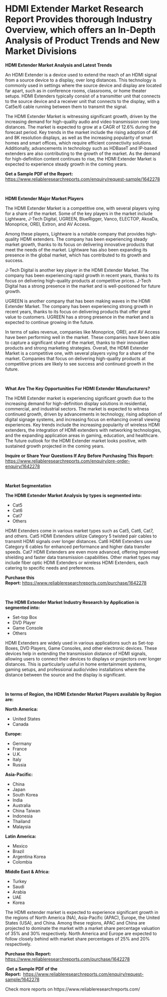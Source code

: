 <p><h1>HDMI Extender Market Research Report Provides thorough Industry Overview, which offers an In-Depth Analysis of Product Trends and New Market Divisions</h1></p><p><strong>HDMI Extender Market Analysis and Latest Trends</strong></p>
<p><p>An HDMI Extender is a device used to extend the reach of an HDMI signal from a source device to a display, over long distances. This technology is commonly used in settings where the source device and display are located far apart, such as in conference rooms, classrooms, or home theater setups. HDMI Extenders typically consist of a transmitter unit that connects to the source device and a receiver unit that connects to the display, with a Cat5e/6 cable running between them to transmit the signal.</p><p>The HDMI Extender Market is witnessing significant growth, driven by the increasing demand for high-quality audio and video transmission over long distances. The market is expected to grow at a CAGR of 12.6% during the forecast period. Key trends in the market include the rising adoption of 4K and 8K resolution displays, as well as the increasing popularity of smart homes and smart offices, which require efficient connectivity solutions. Additionally, advancements in technology such as HDBaseT and IP-based extenders are also contributing to the growth of the market. As the demand for high-definition content continues to rise, the HDMI Extender Market is expected to experience steady growth in the coming years.</p></p>
<p><strong>Get a Sample PDF of the Report:&nbsp;</strong> <a href="https://www.reliableresearchreports.com/enquiry/request-sample/1642278">https://www.reliableresearchreports.com/enquiry/request-sample/1642278</a></p>
<p>&nbsp;</p>
<p><strong>HDMI Extender Major Market Players</strong></p>
<p><p>The HDMI Extender Market is a competitive one, with several players vying for a share of the market. Some of the key players in the market include Lightware, J-Tech Digital, UGREEN, BlueRigger, Vanco, ELECTOP, AkoaDa, Monoprice, OREI, Extron, and AV Access.</p><p>Among these players, Lightware is a notable company that provides high-quality HDMI extenders. The company has been experiencing steady market growth, thanks to its focus on delivering innovative products that meet the needs of the market. Lightware has also been expanding its presence in the global market, which has contributed to its growth and success.</p><p>J-Tech Digital is another key player in the HDMI Extender Market. The company has been experiencing rapid growth in recent years, thanks to its focus on delivering high-quality products at competitive prices. J-Tech Digital has a strong presence in the market and is well-positioned for future growth.</p><p>UGREEN is another company that has been making waves in the HDMI Extender Market. The company has been experiencing strong growth in recent years, thanks to its focus on delivering products that offer great value to customers. UGREEN has a strong presence in the market and is expected to continue growing in the future.</p><p>In terms of sales revenue, companies like Monoprice, OREI, and AV Access have been performing well in the market. These companies have been able to capture a significant share of the market, thanks to their innovative products and strong marketing strategies. Overall, the HDMI Extender Market is a competitive one, with several players vying for a share of the market. Companies that focus on delivering high-quality products at competitive prices are likely to see success and continued growth in the future.</p></p>
<p>&nbsp;</p>
<p><strong>What Are The Key Opportunities For HDMI Extender Manufacturers?</strong></p>
<p><p>The HDMI Extender market is experiencing significant growth due to the increasing demand for high-definition display solutions in residential, commercial, and industrial sectors. The market is expected to witness continued growth, driven by advancements in technology, rising adoption of digital signage systems, and increasing focus on enhancing overall viewing experiences. Key trends include the increasing popularity of wireless HDMI extenders, the integration of HDMI extenders with networking technologies, and the expanding application areas in gaming, education, and healthcare. The future outlook for the HDMI Extender market looks positive, with sustained growth projected in the coming years.</p></p>
<p><strong>Inquire or Share Your Questions If Any Before Purchasing This Report:</strong> <a href="https://www.reliableresearchreports.com/enquiry/pre-order-enquiry/1642278">https://www.reliableresearchreports.com/enquiry/pre-order-enquiry/1642278</a></p>
<p>&nbsp;</p>
<p><strong>Market Segmentation</strong></p>
<p><strong>The HDMI Extender Market Analysis by types is segmented into:</strong></p>
<p><ul><li>Cat5</li><li>Cat6</li><li>Cat7</li><li>Others</li></ul></p>
<p><p>HDMI Extenders come in various market types such as Cat5, Cat6, Cat7, and others. Cat5 HDMI Extenders utilize Category 5 twisted pair cables to transmit HDMI signals over longer distances. Cat6 HDMI Extenders use Category 6 cables for enhanced performance and higher data transfer speeds. Cat7 HDMI Extenders are even more advanced, offering improved shielding and faster data transmission capabilities. Other market types may include fiber optic HDMI Extenders or wireless HDMI Extenders, each catering to specific needs and preferences.</p></p>
<p><strong>Purchase this Report:&nbsp;</strong><a href="https://www.reliableresearchreports.com/purchase/1642278">https://www.reliableresearchreports.com/purchase/1642278</a></p>
<p>&nbsp;</p>
<p><strong>The HDMI Extender Market Industry Research by Application is segmented into:</strong></p>
<p><ul><li>Set-top Box</li><li>DVD Player</li><li>Game Console</li><li>Others</li></ul></p>
<p><p>HDMI Extenders are widely used in various applications such as Set-top Boxes, DVD Players, Game Consoles, and other electronic devices. These devices help in extending the transmission distance of HDMI signals, allowing users to connect their devices to displays or projectors over longer distances. This is particularly useful in home entertainment systems, gaming setups, and professional audio/video installations where the distance between the source and the display is significant.</p></p>
<p>&nbsp;</p>
<p><strong>In terms of Region, the HDMI Extender Market Players available by Region are:</strong></p>
<p>
    <p> <strong> North America: </strong>
        <ul>
            <li>United States</li>
            <li>Canada</li>
        </ul>
        </p> 
    <p> <strong> Europe: </strong>
        <ul>
            <li>Germany</li>
            <li>France</li>
            <li>U.K.</li>
            <li>Italy</li>
            <li>Russia</li>
        </ul>
        </p> 
    <p> <strong> Asia-Pacific: </strong>
        <ul>
            <li>China</li>
            <li>Japan</li>
            <li>South Korea</li>
            <li>India</li>
            <li>Australia</li>
            <li>China Taiwan</li>
            <li>Indonesia</li>
            <li>Thailand</li>
            <li>Malaysia</li>
        </ul>
        </p> 
    <p> <strong> Latin America: </strong>
        <ul>
            <li>Mexico</li>
            <li>Brazil</li>
            <li>Argentina Korea</li>
            <li>Colombia</li>
        </ul>
        </p> 
    <p> <strong> Middle East & Africa: </strong>
        <ul>
            <li>Turkey</li>
            <li>Saudi</li>
            <li>Arabia</li>
            <li>UAE</li>
            <li>Korea</li>
        </ul>
    </p>
    </p>
<p><p>The HDMI extender market is expected to experience significant growth in the regions of North America (NA), Asia-Pacific (APAC), Europe, the United States (USA), and China. Among these regions, APAC and China are projected to dominate the market with a market share percentage valuation of 35% and 30% respectively. North America and Europe are expected to follow closely behind with market share percentages of 25% and 20% respectively.</p></p>
<p><strong>Purchase this Report: </strong><a href="https://www.reliableresearchreports.com/purchase/1642278">https://www.reliableresearchreports.com/purchase/1642278</a></p>
<p>&nbsp;<strong>Get a Sample PDF of the Report:&nbsp;&nbsp;</strong><a href="https://www.reliableresearchreports.com/enquiry/request-sample/1642278">https://www.reliableresearchreports.com/enquiry/request-sample/1642278</a></p>
<p><strong></strong></p>
<p>Check more reports on https://www.reliableresearchreports.com/</p>